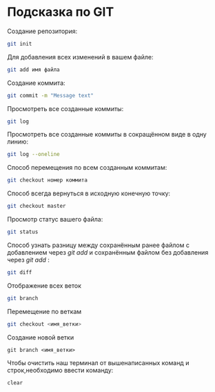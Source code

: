 # Подсказка по GIT

Создание репозитория:
```sh
git init
```
Для добавления всех изменений в вашем файле:
```sh
git add имя файла 
```
Создание коммита:
```sh
git commit -m "Message text"
```
Просмотреть все созданные коммиты:
```sh
git log
```
Просмотреть все созданные коммиты в сокращённом виде в одну линию:
```sh
git log --oneline
```
Способ перемещения по всем созданным коммитам:
```sh
git checkout номер коммита
```
Способ всегда вернуться в исходную конечную точку:
```sh
git checkout master
```
Просмотр статус вашего файла:
```sh
git status
```
Способ узнать разницу между сохранённым ранее файлом с добавлением через *git add* и сохранённым файлом без добавления через *git add* :
```sh
git diff
```
Отображение всех веток
```sh
git branch
```
Перемещение по веткам
```sh
git checkout <имя_ветки>
```
Создание новой ветки
```
git branch <имя_ветки>
```
Чтобы очистить наш терминал от вышенаписанных команд и строк,необходимо ввести команду:
```
clear
```